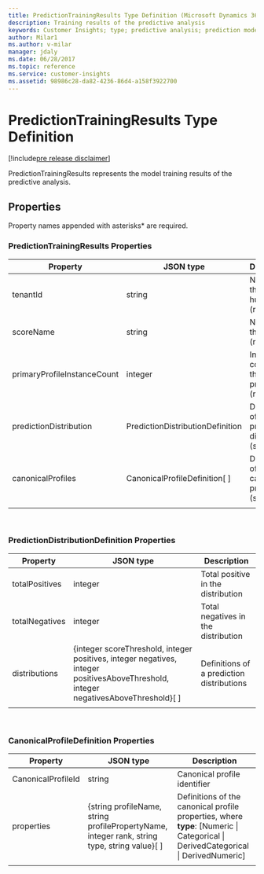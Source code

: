 ```yaml
---
title: PredictionTrainingResults Type Definition (Microsoft Dynamics 365 for Customer Insights) | MicrosoftDocs
description: Training results of the predictive analysis
keywords: Customer Insights; type; predictive analysis; prediction model status
author: Milar1
ms.author: v-milar
manager: jdaly
ms.date: 06/28/2017
ms.topic: reference
ms.service: customer-insights 
ms.assetid: 98986c28-da82-4236-86d4-a158f3922700
---
```


PredictionTrainingResults Type Definition
=====================================

[!include[pre release disclaimer](../../../includes/cc-beta-prerelease-disclaimer.md)]

PredictionTrainingResults represents the model training results of the predictive analysis.

## Properties

Property names appended with asterisks* are required.

### PredictionTrainingResults Properties

|**Property**|**JSON type**|**Description**|
| --------------- | ---------- | ------------- |
|tenantId|string|Name of the owning hub (readonly)|
|scoreName|string|Name of the score (readonly)|
|primaryProfileInstanceCount|integer|Instance count of the primary profile (readonly)|
|predictionDistribution|PredictionDistributionDefinition|Definition of the prediction distribution (see below)|
|canonicalProfiles|CanonicalProfileDefinition[ ]|Definition of the canonical profiles (see below)|
| | | |

<br>

### PredictionDistributionDefinition Properties

|**Property**|**JSON type**|**Description**|
| --------------- | ---------- | ------------- |
|totalPositives|integer|Total positive in the distribution|
|totalNegatives|integer|Total negatives in the distribution|
|distributions|{integer scoreThreshold, integer positives, integer negatives, integer positivesAboveThreshold, integer negativesAboveThreshold}[ ]|Definitions of a prediction distributions|
| | | |

<br>

### CanonicalProfileDefinition Properties

|**Property**|**JSON type**|**Description**|
| --------------- | ---------- | ------------- |
|CanonicalProfileId|string|Canonical profile identifier|
|properties|{string profileName, string profilePropertyName, integer rank,  string type, string value}[ ]|Definitions of the canonical profile properties, where **type**: [Numeric \| Categorical \| DerivedCategorical \| DerivedNumeric] |
| | | |

